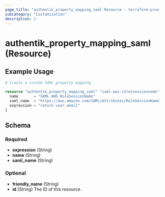 ```yaml
---
page_title: "authentik_property_mapping_saml Resource - terraform-provider-authentik"
subcategory: "Customization"
description: |-
---
```


# authentik_property_mapping_saml (Resource)

## Example Usage

```terraform
# Create a custom SAML property mapping

resource "authentik_property_mapping_saml" "saml-aws-rolessessionname" {
  name       = "SAML AWS RoleSessionName"
  saml_name  = "https://aws.amazon.com/SAML/Attributes/RoleSessionName"
  expression = "return user.email"
}
```

<!-- schema generated by tfplugindocs -->
## Schema

### Required

- **expression** (String)
- **name** (String)
- **saml_name** (String)

### Optional

- **friendly_name** (String)
- **id** (String) The ID of this resource.
